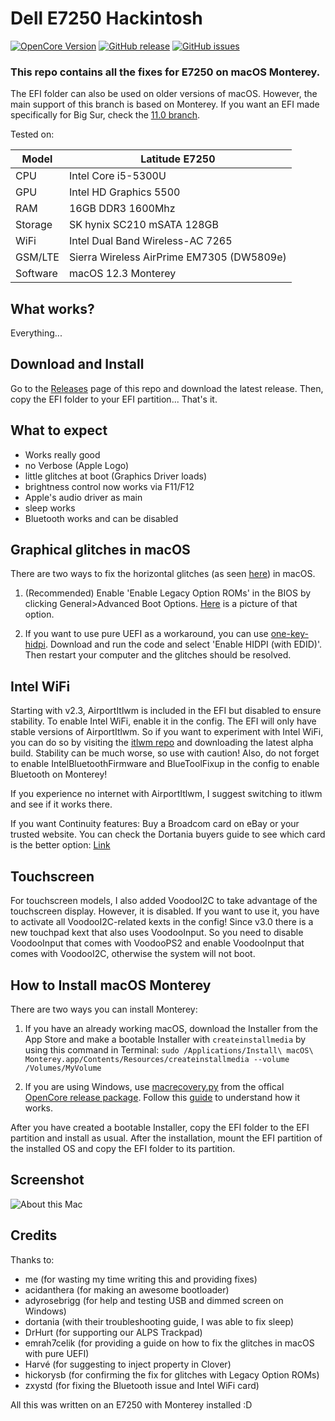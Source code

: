# Dell E7250 Hackintosh

[![OpenCore Version](https://img.shields.io/badge/OpenCore-0.8.0-green.svg)](https://github.com/SkyrilHD/Dell-E7250-Hackintosh/)
[![GitHub release](https://img.shields.io/github/tag/SkyrilHD/Dell-E7250-Hackintosh.svg)](https://github.com/SkyrilHD/Dell-E7250-Hackintosh/releases/)
[![GitHub issues](https://img.shields.io/github/issues/SkyrilHD/Dell-E7250-Hackintosh.svg)](https://github.com/SkyrilHD/Dell-E7250-Hackintosh/issues/)

### This repo contains all the fixes for E7250 on macOS Monterey.

The EFI folder can also be used on older versions of macOS. However, the main support of this branch is based on Monterey. If you want an EFI made specifically for Big Sur, check the [11.0 branch](https://github.com/SkyrilHD/Dell-E7250-Hackintosh/tree/11.0).

Tested on:

Model | Latitude E7250
------------- | ---------------
CPU | Intel Core i5-5300U
GPU | Intel HD Graphics 5500
RAM | 16GB DDR3 1600Mhz
Storage | SK hynix SC210 mSATA 128GB
WiFi | Intel Dual Band Wireless-AC 7265
GSM/LTE | Sierra Wireless AirPrime EM7305 (DW5809e)
Software | macOS 12.3 Monterey

## What works?

Everything...

## Download and Install

Go to the [Releases](https://github.com/SkyrilHD/Dell-E7250-Hackintosh/releases/) page of this repo and download the latest release. Then, copy the EFI folder to your EFI partition... That's it.

## What to expect

- Works really good
- no Verbose (Apple Logo)
- little glitches at boot (Graphics Driver loads)
- brightness control now works via F11/F12
- Apple's audio driver as main
- sleep works
- Bluetooth works and can be disabled

## Graphical glitches in macOS

There are two ways to fix the horizontal glitches (as seen [here](https://github.com/newyb/Something-useful-of-E7250/blob/main/BUG2%20at%20sign.jpg)) in macOS.

1. (Recommended) Enable 'Enable Legacy Option ROMs' in the BIOS by clicking General>Advanced Boot Options. [Here](https://supportkb.dell.com/img/ka02R000000oLv9QAE/ka02R000000oLv9QAE_en_US_2.jpeg) is a picture of that option.

2. If you want to use pure UEFI as a workaround, you can use [one-key-hidpi](https://github.com/xzhih/one-key-hidpi). Download and run the code and select 'Enable HIDPI (with EDID)'. Then restart your computer and the glitches should be resolved.

## Intel WiFi

Starting with v2.3, AirportItlwm is included in the EFI but disabled to ensure stability. To enable Intel WiFi, enable it in the config. The EFI will only have stable versions of AirportItlwm. So if you want to experiment with Intel WiFi, you can do so by visiting the [itlwm repo](https://github.com/OpenIntelWireless/itlwm) and downloading the latest alpha build. Stability can be much worse, so use with caution! Also, do not forget to enable IntelBluetoothFirmware and BlueToolFixup in the config to enable Bluetooth on Monterey!

If you experience no internet with AirportItlwm, I suggest switching to itlwm and see if it works there.

If you want Continuity features: Buy a Broadcom card on eBay or your trusted website. You can check the Dortania buyers guide to see which card is the better option: [Link](https://dortania.github.io/Wireless-Buyers-Guide/)

## Touchscreen

For touchscreen models, I also added VoodooI2C to take advantage of the touchscreen display. However, it is disabled. If you want to use it, you have to activate all VoodooI2C-related kexts in the config! Since v3.0 there is a new touchpad kext that also uses VoodooInput. So you need to disable VoodooInput that comes with VoodooPS2 and enable VoodooInput that comes with VoodooI2C, otherwise the system will not boot.

## How to Install macOS Monterey

There are two ways you can install Monterey:

1. If you have an already working macOS, download the Installer from the App Store and make a bootable Installer with `createinstallmedia` by using this command in Terminal: `sudo /Applications/Install\ macOS\ Monterey.app/Contents/Resources/createinstallmedia --volume /Volumes/MyVolume`

2. If you are using Windows, use [macrecovery.py](https://github.com/acidanthera/OpenCorePkg/tree/master/Utilities/macrecovery) from the offical [OpenCore release package](https://github.com/acidanthera/OpenCorePkg/releases/). Follow this [guide](https://dortania.github.io/OpenCore-Install-Guide/installer-guide/winblows-install.html) to understand how it works.

After you have created a bootable Installer, copy the EFI folder to the EFI partition and install as usual. After the installation, mount the EFI partition of the installed OS and copy the EFI folder to its partition.

## Screenshot

![About this Mac](https://user-images.githubusercontent.com/28839925/137376042-5502b29d-ef16-4ff2-8c92-8998c46662e1.png)


## Credits

Thanks to:

- me (for wasting my time writing this and providing fixes)
- acidanthera (for making an awesome bootloader)
- adyrosebrigg (for help and testing USB and dimmed screen on Windows)
- dortania (with their troubleshooting guide, I was able to fix sleep)
- DrHurt (for supporting our ALPS Trackpad)
- emrah7celik (for providing a guide on how to fix the glitches in macOS with pure UEFI)
- Harvé (for suggesting to inject property in Clover)
- hickorysb (for confirming the fix for glitches with Legacy Option ROMs)
- zxystd (for fixing the Bluetooth issue and Intel WiFi card)


All this was written on an E7250 with Monterey installed :D
